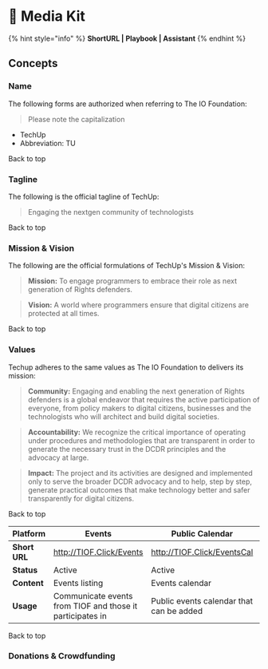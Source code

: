 # 🚧 Media Kit

{% hint style="info" %}
**ShortURL | Playbook | Assistant**
{% endhint %}



## Concepts

### Name

The following forms are authorized when referring to The IO Foundation:

> Please note the capitalization

* TechUp
* Abbreviation: TU

Back to top

### Tagline

The following is the official tagline of TechUp:

> Engaging the nextgen community of technologists

Back to top

### Mission & Vision

The following are the official formulations of TechUp's Mission & Vision:

> **Mission:** To engage programmers to embrace their role as next generation of Rights defenders.

> **Vision:** A world where programmers ensure that digital citizens are protected at all times.

Back to top

### Values

Techup adheres to the same values as The IO Foundation to delivers its mission:

> **Community:** Engaging and enabling the next generation of Rights defenders is a global endeavor that requires the active participation of everyone, from policy makers to digital citizens, businesses and the technologists who will architect and build digital societies.

> **Accountability:** We recognize the critical importance of operating under procedures and methodologies that are transparent in order to generate the necessary trust in the DCDR principles and the advocacy at large.

> **Impact:** The project and its activities are designed and implemented only to serve the broader DCDR advocacy and to help, step by step, generate practical outcomes that make technology better and safer transparently for digital citizens.

Back to top







| **Platform**  | Events                                                    | Public Calendar                          | Live Events                         | Events RSVP                   |
| ------------- | --------------------------------------------------------- | ---------------------------------------- | ----------------------------------- | ----------------------------- |
| **Short URL** | http://TIOF.Click/Events                                  | http://TIOF.Click/EventsCal              | https://TIOF.Click/EventsLive       | https://TIOF.Click/EventsRSVP |
| **Status**    | Active                                                    | Active                                   | Active                              | Active                        |
| **Content**   | Events listing                                            | Events calendar                          | Events access                       | TIOF Events RSVP              |
| **Usage**     | Communicate events from TIOF and those it participates in | Public events calendar that can be added | Access to the current running event | RSVP for TIOF events          |

Back to top

### Donations & Crowdfunding



